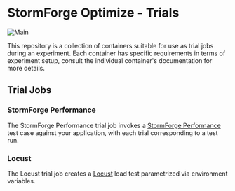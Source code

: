 # StormForge Optimize - Trials

![Main](https://github.com/thestormforge/optimize-trials/workflows/Main/badge.svg)

This repository is a collection of containers suitable for use as trial jobs during an experiment. Each container has specific requirements in terms of experiment setup, consult the individual container's documentation for more details.

## Trial Jobs

### StormForge Performance

The StormForge Performance trial job invokes a [StormForge Performance](https://www.stormforge.io/performance-testing/) test case against your application, with each trial corresponding to a test run.

### Locust

The Locust trial job creates a [Locust](https://locust.io/) load test parametrized via environment variables.
